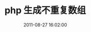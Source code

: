 ﻿---
layout: post
title: php 生成不重复数组
date: 2011-08-27 16:02:00
category: blog
description: php 生成不重复数组
---

<?php


function test($num) {

    for($i=0;$i<$num;$i++) {

        $a[] = rand(0,9);
    }

    for($i=0;$i<$num-1;$i++) {

        for($j=$i+1;$j<$num;$j++) {

            if($a[$i] == $a[$j]) {

                $n = 0;

                while($n == 0) {

                    $a[$j] = rand(0,9);

                    for($s=0;$s<$j;$s++) {

                        if($a[$j] == $a[$s]) {

                            break;

                        }
                    }


                    if($s == $j) {

                        $n =1;
                    }else {

                    $n = 0;

                    }

                }

            }


        }

    }

    return $a;
}

print_r(test(5));

?>